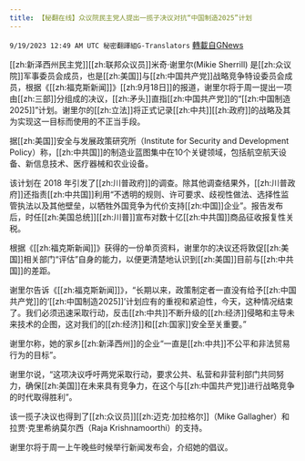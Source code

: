 ```yaml
---
title: 【秘翻在线】众议院民主党人提出一揽子决议对抗“中国制造2025”计划
---
```

`9/19/2023 12:49 AM UTC 秘密翻譯組G-Translators` [轉載自GNews](https://gnews.org/articles/1708769)

[[zh:新泽西州民主党]][[zh:联邦众议员]]米奇·谢里尔(Mikie Sherrill) 是[[zh:众议院]]军事委员会成员，也是[[zh:美国]]与[[zh:中国共产党]]战略竞争特设委员会成员，根据《[[zh:福克斯新闻]]》[[zh:9月18日]]的报道，谢里尔将于周一提出一项由[[zh:三部]]分组成的决议，[[zh:矛头]]直指[[zh:中国共产党]]的“[[zh:中国制造2025]]”计划。谢里尔的[[zh:立法]]将正式记录[[zh:中共]][[zh:政府]]的战略及其为实现这一目标而使用的不正当手段。

据[[zh:美国]]安全与发展政策研究所（Institute for Security and Development Policy）称，[[zh:中共国]]的制造业蓝图集中在10个关键领域，包括航空航天设备、新信息技术、医疗器械和农业设备。

该计划在 2018 年引发了[[zh:川普政府]]的调查。除其他调查结果外，[[zh:川普政府]]还指责[[zh:中共国]]利用“不透明的规则、许可要求、歧视性做法、选择性监管执法以及其他壁垒，以牺牲外国竞争为代价支持[[zh:中国]]企业”。报告发布后，时任[[zh:美国总统]][[zh:川普]]宣布对数十亿[[zh:中共国]]商品征收报复性关税。

根据《[[zh:福克斯新闻]]》获得的一份单页资料，谢里尔的决议还将敦促[[zh:美国]]相关部门“评估”自身的能力，以便更清楚地认识到[[zh:美国]]目前与[[zh:中共国]]的差距。

谢里尔告诉《[[zh:福克斯新闻]]》，“长期以来，政策制定者一直没有给予[[zh:中国共产党]]的‘[[zh:中国制造2025]]’计划应有的重视和紧迫性，今天，这种情况结束了。我们必须迅速采取行动，反击[[zh:中共]]不断升级的[[zh:经济]]侵略和主导未来技术的企图，这对我们的[[zh:经济]]和[[zh:国家]]安全至关重要。”

谢里尔称，她的家乡[[zh:新泽西州]]的企业“一直是[[zh:中共]]不公平和非法贸易行为的目标”。

谢里尔说，“这项决议呼吁两党采取行动，要求公共、私营和非营利部门共同努力，确保[[zh:美国]]在未来具有竞争力，在这个与[[zh:中国共产党]]进行战略竞争的时代取得胜利”。

该一揽子决议也得到了[[zh:众议员]][[zh:迈克·加拉格尔]]（Mike Gallagher）和拉贾·克里希纳莫尔西（Raja Krishnamoorthi）的支持。

谢里尔将于周一上午晚些时候举行新闻发布会，介绍她的倡议。
